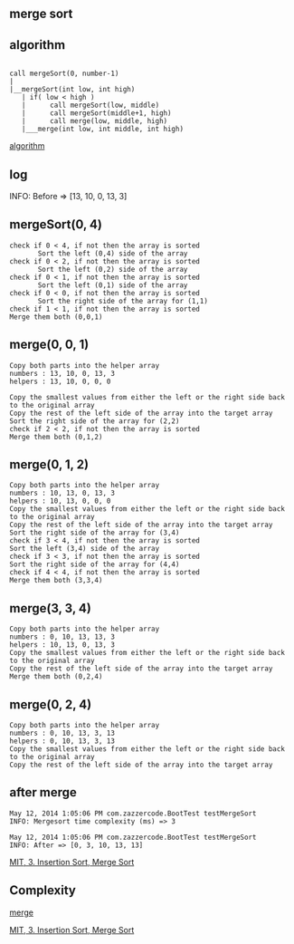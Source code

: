 merge sort
----------------

algorithm
----------

```

call mergeSort(0, number-1)
|
|__mergeSort(int low, int high)
   | if( low < high )
   |      call mergeSort(low, middle)
   |      call mergeSort(middle+1, high)
   |      call merge(low, middle, high)
   |___merge(int low, int middle, int high)

```

[algorithm](http://www.ccs.neu.edu/home/vkp/1201-sp03/Labs/Lab4/mergesort.gif)

log
---------

INFO: Before => [13, 10, 0, 13, 3]

mergeSort(0, 4)
---------------
```
check if 0 < 4, if not then the array is sorted
       Sort the left (0,4) side of the array
check if 0 < 2, if not then the array is sorted
       Sort the left (0,2) side of the array
check if 0 < 1, if not then the array is sorted
       Sort the left (0,1) side of the array
check if 0 < 0, if not then the array is sorted
       Sort the right side of the array for (1,1)
check if 1 < 1, if not then the array is sorted
Merge them both (0,0,1)
```

merge(0, 0, 1)
-----------
```
Copy both parts into the helper array
numbers : 13, 10, 0, 13, 3
helpers : 13, 10, 0, 0, 0

Copy the smallest values from either the left or the right side back  to the original array 
Copy the rest of the left side of the array into the target array
Sort the right side of the array for (2,2)
check if 2 < 2, if not then the array is sorted
Merge them both (0,1,2)
```

merge(0, 1, 2)
--------------------
```
Copy both parts into the helper array
numbers : 10, 13, 0, 13, 3
helpers : 10, 13, 0, 0, 0 
Copy the smallest values from either the left or the right side back  to the original array 
Copy the rest of the left side of the array into the target array
Sort the right side of the array for (3,4)
check if 3 < 4, if not then the array is sorted
Sort the left (3,4) side of the array
check if 3 < 3, if not then the array is sorted
Sort the right side of the array for (4,4)
check if 4 < 4, if not then the array is sorted
Merge them both (3,3,4)
```

merge(3, 3, 4)
------------------------
```
Copy both parts into the helper array
numbers : 0, 10, 13, 13, 3
helpers : 10, 13, 0, 13, 3
Copy the smallest values from either the left or the right side back  to the original array 
Copy the rest of the left side of the array into the target array
Merge them both (0,2,4)
```

merge(0, 2, 4)
------------------------
```
Copy both parts into the helper array
numbers : 0, 10, 13, 3, 13
helpers : 0, 10, 13, 3, 13
Copy the smallest values from either the left or the right side back  to the original array 
Copy the rest of the left side of the array into the target array
```

after merge
--------------------
```
May 12, 2014 1:05:06 PM com.zazzercode.BootTest testMergeSort
INFO: Mergesort time complexity (ms) => 3

May 12, 2014 1:05:06 PM com.zazzercode.BootTest testMergeSort
INFO: After => [0, 3, 10, 13, 13]
```

[MIT, 3. Insertion Sort, Merge Sort](http://youtu.be/Kg4bqzAqRBM?t=24m33s)



Complexity
---------------

[merge](http://www.personal.kent.edu/~rmuhamma/Algorithms/MyAlgorithms/Sorting/Gifs/img1A.gif)

[MIT, 3. Insertion Sort, Merge Sort](http://youtu.be/Kg4bqzAqRBM?t=33m12s)


